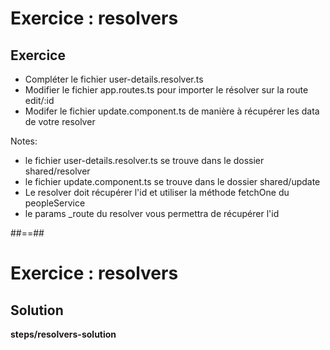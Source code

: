 <!-- .slide: class="exercice" -->
# Exercice : resolvers
## Exercice<br>

- Compléter le fichier user-details.resolver.ts
- Modifier le fichier app.routes.ts pour importer le résolver sur la route edit/:id
- Modifer le fichier update.component.ts de manière à récupérer les data de votre resolver

Notes:
- le fichier user-details.resolver.ts se trouve dans le dossier shared/resolver
- le fichier update.component.ts se trouve dans le dossier shared/update
- Le resolver doit récupérer l'id et utiliser la méthode fetchOne du peopleService
- le params _route du resolver vous permettra de récupérer l'id

##==##

<!-- .slide: class="full-center exercice" -->
# Exercice : resolvers
## Solution
__steps/resolvers-solution__
